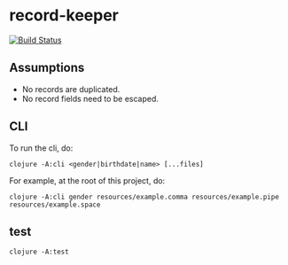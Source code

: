 # record-keeper

[![Build Status](https://travis-ci.org/djblue/record-keeper.svg?branch=master)](https://travis-ci.org/djblue/record-keeper)

## Assumptions

- No records are duplicated.
- No record fields need to be escaped.

## CLI

To run the cli, do:

    clojure -A:cli <gender|birthdate|name> [...files]

For example, at the root of this project, do:

    clojure -A:cli gender resources/example.comma resources/example.pipe resources/example.space

## test

    clojure -A:test
